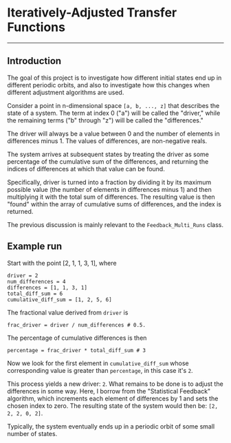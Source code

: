 # Iteratively-Adjusted Transfer Functions
-------------------------

## Introduction

The goal of this project is to investigate how different initial states end up in different periodic orbits, and also to investigate how this changes when different adjustment algorithms are used.

Consider a point in n-dimensional space `[a, b, ..., z]` that describes the state of a system. The term at index 0 ("a") will be called the "driver," while the remaining terms ("b" through "z") will be called the "differences."

The driver will always be a value between 0 and the number of elements in differences minus 1. The values of differences, are non-negative reals.

The system arrives at subsequent states by treating the driver as some percentage of the cumulative sum of the differences, and returning the indices of differences at which that value can be found.

Specifically, driver is turned into a fraction by dividing it by its maximum possible value (the number of elements in differences minus 1) and then multiplying it with the total sum of differences.  The resulting value is then "found" within the array of cumulative sums of differences, and the index is returned.

The previous discussion is mainly relevant to the `Feedback_Multi_Runs` class.

## Example run

Start with the point [2, 1, 1, 3, 1], where

```
driver = 2
num_differences = 4
differences = [1, 1, 3, 1]
total_diff_sum = 6
cumulative_diff_sum = [1, 2, 5, 6]
```

The fractional value derived from `driver` is
```
frac_driver = driver / num_differences # 0.5.
```

The percentage of cumulative differences is then
```
percentage = frac_driver * total_diff_sum # 3
```

Now we look for the first element in `cumulative_diff_sum` whose corresponding value is greater than `percentage`, in this case it's `2`.

This process yields a new driver: `2`.  What remains to be done is to adjust the differences in some way.  Here, I borrow from the "Statistical Feedback" algorithm, which increments each element of differences by 1 and sets the chosen index to zero.  The resulting state of the system would then be: `[2, 2, 2, 0, 2]`.

Typically, the system eventually ends up in a periodic orbit of some small number of states.
